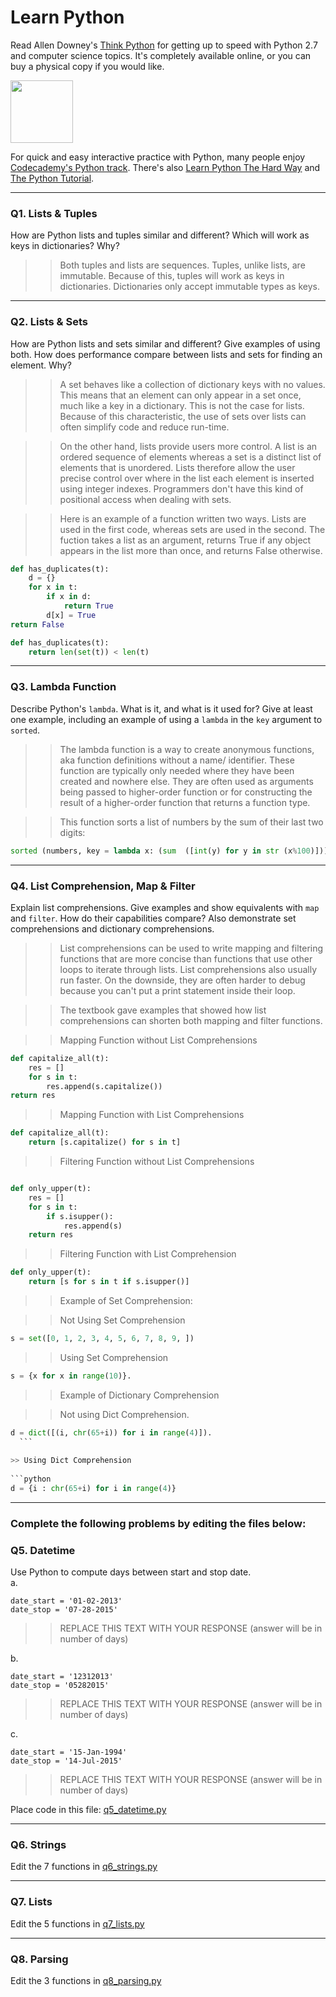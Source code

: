 # Learn Python

Read Allen Downey's [Think Python](http://www.greenteapress.com/thinkpython/) for getting up to speed with Python 2.7 and computer science topics. It's completely available online, or you can buy a physical copy if you would like.

<a href="http://www.greenteapress.com/thinkpython/"><img src="img/think_python.png" style="width: 100px;" target="_blank"></a>

For quick and easy interactive practice with Python, many people enjoy [Codecademy's Python track](http://www.codecademy.com/en/tracks/python). There's also [Learn Python The Hard Way](http://learnpythonthehardway.org/book/) and [The Python Tutorial](https://docs.python.org/2/tutorial/).

---

### Q1. Lists &amp; Tuples

How are Python lists and tuples similar and different? Which will work as keys in dictionaries? Why?

>> Both tuples and lists are sequences. Tuples, unlike lists, are immutable. Because of this, tuples will work as keys in dictionaries. Dictionaries only accept immutable types as keys.

---

### Q2. Lists &amp; Sets

How are Python lists and sets similar and different? Give examples of using both. How does performance compare between lists and sets for finding an element. Why?

>> A set behaves like a collection of dictionary keys with no values. This means that an element can only appear in a set once, much like a key in a dictionary. This is not the case for lists. Because of this characteristic, the use of sets over lists can often simplify code and reduce run-time.  
  
>>On the other hand, lists provide users more control. A list is an ordered sequence of elements whereas a set is a distinct list of elements that is unordered. Lists therefore allow the user precise control over where in the list each element is inserted using integer indexes. Programmers don't have this kind of positional access when dealing with sets.  
  
>>Here is an example of a function written two ways. Lists are used in the first code, whereas sets are used in the second. The fuction takes a list as an argument, returns True if any object appears in the list more than once, and returns False otherwise.

```python
def has_duplicates(t):
    d = {}
    for x in t:
        if x in d:
            return True
        d[x] = True
return False

def has_duplicates(t):
    return len(set(t)) < len(t)
```



---

### Q3. Lambda Function

Describe Python's `lambda`. What is it, and what is it used for? Give at least one example, including an example of using a `lambda` in the `key` argument to `sorted`.

>> The lambda function is a way to create anonymous functions, aka function definitions without a name/ identifier. These function are typically only needed where they have been created and nowhere else. They are often used as arguments being passed to higher-order function or for constructing the result of a higher-order function that returns a function type.  
  
>>This function sorts a list of numbers by the sum of their last two digits:  
  
```python
sorted (numbers, key = lambda x: (sum  ([int(y) for y in str (x%100)])))
```


---

### Q4. List Comprehension, Map &amp; Filter

Explain list comprehensions. Give examples and show equivalents with `map` and `filter`. How do their capabilities compare? Also demonstrate set comprehensions and dictionary comprehensions.

>> List comprehensions can be used to write mapping and filtering functions that are more concise than functions that use other loops to iterate through lists. List comprehensions also usually run faster. On the downside, they are often harder to debug because you can't put a print statement inside their loop.  
  
>>The textbook gave examples that showed how list comprehensions can shorten both mapping and filter functions.   
  
>>Mapping Function without List Comprehensions  
```python
def capitalize_all(t):
    res = []
    for s in t:
        res.append(s.capitalize())
return res
```  
>>Mapping Function with List Comprehensions 
```python
def capitalize_all(t):
    return [s.capitalize() for s in t]
```  
>>Filtering Function without List Comprehensions    

```python

def only_upper(t):
    res = []
    for s in t:
        if s.isupper():
            res.append(s)
    return res
```
>>Filtering Function with List Comprehension
```python 
def only_upper(t):
    return [s for s in t if s.isupper()]
```
>>Example of Set Comprehension:  
  
>>Not Using Set Comprehension
```python 
s = set([0, 1, 2, 3, 4, 5, 6, 7, 8, 9, ])  
```
    
>>Using Set Comprehension
```python 
s = {x for x in range(10)}. 
```  
>>Example of Dictionary Comprehension  
  
>>Not using Dict Comprehension. 
  
```python 
d = dict([(i, chr(65+i)) for i in range(4)]). 
  ```   
    
>> Using Dict Comprehension   
  
```python 
d = {i : chr(65+i) for i in range(4)}
```


---

### Complete the following problems by editing the files below:

### Q5. Datetime
Use Python to compute days between start and stop date.   
a.  

```
date_start = '01-02-2013'    
date_stop = '07-28-2015'
```

>> REPLACE THIS TEXT WITH YOUR RESPONSE (answer will be in number of days)

b.  
```
date_start = '12312013'  
date_stop = '05282015'  
```

>> REPLACE THIS TEXT WITH YOUR RESPONSE (answer will be in number of days)

c.  
```
date_start = '15-Jan-1994'      
date_stop = '14-Jul-2015'  
```

>> REPLACE THIS TEXT WITH YOUR RESPONSE  (answer will be in number of days)

Place code in this file: [q5_datetime.py](python/q5_datetime.py)

---

### Q6. Strings
Edit the 7 functions in [q6_strings.py](python/q6_strings.py)

---

### Q7. Lists
Edit the 5 functions in [q7_lists.py](python/q7_lists.py)

---

### Q8. Parsing
Edit the 3 functions in [q8_parsing.py](python/q8_parsing.py)





